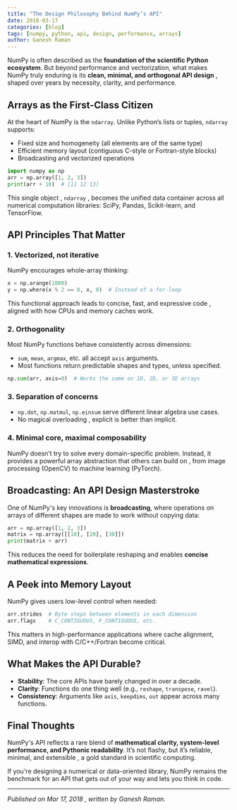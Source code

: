 ```yaml
---
title: "The Design Philosophy Behind NumPy’s API"
date: 2018-03-17
categories: [blog]
tags: [numpy, python, api, design, performance, arrays]
author: Ganesh Raman
---
```

NumPy is often described as the **foundation of the scientific Python ecosystem**. But beyond performance and vectorization, what makes NumPy truly enduring is its **clean, minimal, and orthogonal API design** , shaped over years by necessity, clarity, and performance.

## Arrays as the First-Class Citizen

At the heart of NumPy is the `ndarray`. Unlike Python’s lists or tuples, `ndarray` supports:

* Fixed size and homogeneity (all elements are of the same type)
* Efficient memory layout (contiguous C-style or Fortran-style blocks)
* Broadcasting and vectorized operations

```python
import numpy as np
arr = np.array([1, 2, 3])
print(arr + 10)  # [11 12 13]
```

This single object , `ndarray` , becomes the unified data container across all numerical computation libraries: SciPy, Pandas, Scikit-learn, and TensorFlow.

## API Principles That Matter

### 1. **Vectorized, not iterative**

NumPy encourages whole-array thinking:

```python
x = np.arange(1000)
y = np.where(x % 2 == 0, x, 0)  # Instead of a for-loop
```

This functional approach leads to concise, fast, and expressive code , aligned with how CPUs and memory caches work.

### 2. **Orthogonality**

Most NumPy functions behave consistently across dimensions:

* `sum`, `mean`, `argmax`, etc. all accept `axis` arguments.
* Most functions return predictable shapes and types, unless specified.

```python
np.sum(arr, axis=0)  # Works the same on 1D, 2D, or 3D arrays
```

### 3. **Separation of concerns**

* `np.dot`, `np.matmul`, `np.einsum` serve different linear algebra use cases.
* No magical overloading , explicit is better than implicit.

### 4. **Minimal core, maximal composability**

NumPy doesn’t try to solve every domain-specific problem. Instead, it provides a powerful array abstraction that others can build on , from image processing (OpenCV) to machine learning (PyTorch).

## Broadcasting: An API Design Masterstroke

One of NumPy's key innovations is **broadcasting**, where operations on arrays of different shapes are made to work without copying data:

```python
arr = np.array([1, 2, 3])
matrix = np.array([[10], [20], [30]])
print(matrix + arr)
```

This reduces the need for boilerplate reshaping and enables **concise mathematical expressions**.

## A Peek into Memory Layout

NumPy gives users low-level control when needed:

```python
arr.strides  # Byte steps between elements in each dimension
arr.flags    # C_CONTIGUOUS, F_CONTIGUOUS, etc.
```

This matters in high-performance applications where cache alignment, SIMD, and interop with C/C++/Fortran become critical.

## What Makes the API Durable?

* **Stability**: The core APIs have barely changed in over a decade.
* **Clarity**: Functions do one thing well (e.g., `reshape`, `transpose`, `ravel`).
* **Consistency**: Arguments like `axis`, `keepdims`, `out` appear across many functions.

## Final Thoughts

NumPy's API reflects a rare blend of **mathematical clarity, system-level performance, and Pythonic readability**. It’s not flashy, but it’s reliable, minimal, and extensible , a gold standard in scientific computing.

If you're designing a numerical or data-oriented library, NumPy remains the benchmark for an API that gets out of your way and lets you think in code.

---

*Published on Mar 17, 2018 , written by Ganesh Raman.*
